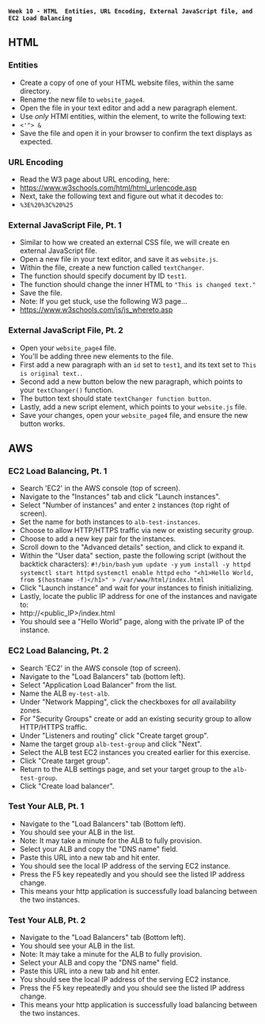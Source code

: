 **`Week 10 - HTML  Entities, URL Encoding, External JavaScript file, and EC2 Load Balancing `**

## HTML

### Entities
- Create a copy of one of your HTML website files, within the same directory.
- Rename the new file to `website_page4`.
- Open the file in your text editor and add a new paragraph element.
- Use *only* HTMl entities, within the element, to write the following text:
- `<'"> &`
- Save the file and open it in your browser to confirm the text displays as expected.

### URL Encoding
- Read the W3 page about URL encoding, here:
- https://www.w3schools.com/html/html_urlencode.asp
- Next, take the following text and figure out what it decodes to:
- `%3E%20%3C%20%25`

### External JavaScript File, Pt. 1
- Similar to how we created an external CSS file, we will create en external JavaScript file.
- Open a new file in your text editor, and save it as `website.js`.
- Within the file, create a new function called `textChanger`.
- The function should specify document by ID `test1`.
- The function should change the inner HTML to `"This is changed text."`
- Save the file.
- Note: If you get stuck, use the following W3 page...
- https://www.w3schools.com/js/js_whereto.asp

### External JavaScript File, Pt. 2
- Open your `website_page4` file.
- You'll be adding three new elements to the file.
- First add a new paragraph with an `id` set to `test1`, and its text set to `This is original text.`.
- Second add a new button below the new paragraph, which points to your `textChanger()` function.
- The button text should state `textChanger function button`.
- Lastly, add a new script element, which points to your `website.js` file.
- Save your changes, open your `website_page4` file, and ensure the new button works.

## AWS

### EC2 Load Balancing, Pt. 1
- Search 'EC2' in the AWS console (top of screen).
- Navigate to the "Instances" tab and click "Launch instances".
- Select "Number of instances" and enter `2` instances (top right of screen).
- Set the name for both instances to `alb-test-instances`.
- Choose to allow HTTP/HTTPS traffic via new or existing security group.
- Choose to add a new key pair for the instances.
- Scroll down to the "Advanced details" section, and click to expand it.
- Within the "User data" section, paste the following script (without the backtick characters):
`#!/bin/bash`
`yum update -y`
`yum install -y httpd`
`systemctl start httpd`
`systemctl enable httpd`
`echo "<h1>Hello World, from $(hostname -f)</h1>" > /var/www/html/index.html`
- Click "Launch instance" and wait for your instances to finish initializing.
- Lastly, locate the public IP address for one of the instances and navigate to:
- http://<public_IP>/index.html
- You should see a "Hello World" page, along with the private IP of the instance.

### EC2 Load Balancing, Pt. 2
- Search 'EC2' in the AWS console (top of screen).
- Navigate to the "Load Balancers" tab (bottom left).
- Select "Application Load Balancer" from the list.
- Name the ALB `my-test-alb`.
- Under "Network Mapping", click the checkboxes for *all* availability zones.
- For "Security Groups" create or add an existing security group to allow HTTP/HTTPS traffic.
- Under "Listeners and routing" click "Create target group".
- Name the target group `alb-test-group` and click "Next".
- Select the ALB test EC2 instances you created earlier for this exercise.
- Click "Create target group".
- Return to the ALB settings page, and set your target group to the `alb-test-group`.
- Click "Create load balancer".

### Test Your ALB, Pt. 1
- Navigate to the "Load Balancers" tab (Bottom left).
- You should see your ALB in the list.
- Note: It may take a minute for the ALB to fully provision.
- Select your ALB and copy the "DNS name" field.
- Paste this URL into a new tab and hit enter.
- You should see the local IP address of the serving EC2 instance.
- Press the F5 key repeatedly and you should see the listed IP address change.
- This means your http application is successfully load balancing between the two instances.

### Test Your ALB, Pt. 2
- Navigate to the "Load Balancers" tab (Bottom left).
- You should see your ALB in the list.
- Note: It may take a minute for the ALB to fully provision.
- Select your ALB and copy the "DNS name" field.
- Paste this URL into a new tab and hit enter.
- You should see the local IP address of the serving EC2 instance.
- Press the F5 key repeatedly and you should see the listed IP address change.
- This means your http application is successfully load balancing between the two instances.

